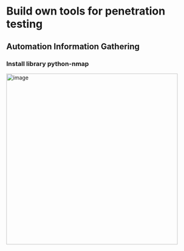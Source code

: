 # Build own tools for penetration testing

## Automation Information Gathering

### Install library python-nmap

<img width="451" alt="image" src="https://github.com/khoinguyenpham/Build-own-tools-for-penetration-testing/assets/108651467/70e59aa6-eec2-4397-a215-849dbf27c988">
